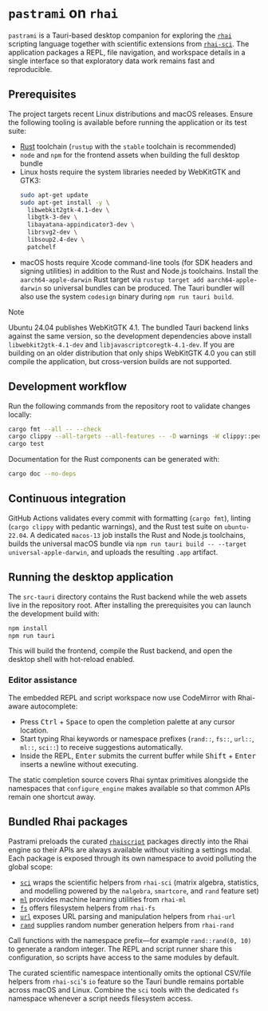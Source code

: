 # `pastrami` on `rhai`

`pastrami` is a Tauri-based desktop companion for exploring the [`rhai`](https://rhai.rs/) scripting language together with
scientific extensions from [`rhai-sci`](https://github.com/alexheretic/rhai-sci). The application packages a REPL, file
navigation, and workspace details in a single interface so that exploratory data work remains fast and reproducible.

## Prerequisites

The project targets recent Linux distributions and macOS releases. Ensure the following tooling is available before running
the application or its test suite:

- [Rust](https://www.rust-lang.org/tools/install) toolchain (`rustup` with the `stable` toolchain is recommended)
- `node` and `npm` for the frontend assets when building the full desktop bundle
- Linux hosts require the system libraries needed by WebKitGTK and GTK3:
  ```bash
  sudo apt-get update
  sudo apt-get install -y \
    libwebkit2gtk-4.1-dev \
    libgtk-3-dev \
    libayatana-appindicator3-dev \
    librsvg2-dev \
    libsoup2.4-dev \
    patchelf
  ```
- macOS hosts require Xcode command-line tools (for SDK headers and signing utilities) in addition to the Rust and Node.js
  toolchains. Install the `aarch64-apple-darwin` Rust target via `rustup target add aarch64-apple-darwin` so universal bundles
  can be produced. The Tauri bundler will also use the system `codesign` binary during `npm run tauri build`.

> [!NOTE]
> Ubuntu 24.04 publishes WebKitGTK 4.1. The bundled Tauri backend links against the same version, so the development
> dependencies above install `libwebkit2gtk-4.1-dev` and `libjavascriptcoregtk-4.1-dev`. If you are building on an older
> distribution that only ships WebKitGTK 4.0 you can still compile the application, but cross-version builds are not
> supported.

## Development workflow

Run the following commands from the repository root to validate changes locally:

```bash
cargo fmt --all -- --check
cargo clippy --all-targets --all-features -- -D warnings -W clippy::pedantic
cargo test
```

Documentation for the Rust components can be generated with:

```bash
cargo doc --no-deps
```

## Continuous integration

GitHub Actions validates every commit with formatting (`cargo fmt`), linting (`cargo clippy` with pedantic warnings), and the
Rust test suite on `ubuntu-22.04`. A dedicated `macos-13` job installs the Rust and Node.js toolchains, builds the universal
macOS bundle via `npm run tauri build -- --target universal-apple-darwin`, and uploads the resulting `.app` artifact.

## Running the desktop application

The `src-tauri` directory contains the Rust backend while the web assets live in the repository root. After installing the
prerequisites you can launch the development build with:

```bash
npm install
npm run tauri
```

This will build the frontend, compile the Rust backend, and open the desktop shell with hot-reload enabled.

### Editor assistance

The embedded REPL and script workspace now use CodeMirror with Rhai-aware autocomplete:

- Press <kbd>Ctrl</kbd> + <kbd>Space</kbd> to open the completion palette at any cursor location.
- Start typing Rhai keywords or namespace prefixes (`rand::`, `fs::`, `url::`, `ml::`, `sci::`) to receive suggestions automatically.
- Inside the REPL, <kbd>Enter</kbd> submits the current buffer while <kbd>Shift</kbd> + <kbd>Enter</kbd> inserts a newline without executing.

The static completion source covers Rhai syntax primitives alongside the namespaces that `configure_engine` makes available so that common APIs remain one shortcut away.

## Bundled Rhai packages

Pastrami preloads the curated [`rhaiscript`](https://github.com/orgs/rhaiscript/repositories?type=all) packages directly
into the Rhai engine so their APIs are always available without visiting a settings modal. Each package is exposed through
its own namespace to avoid polluting the global scope:

- [`sci`](https://github.com/rhaiscript/rhai-sci) wraps the scientific helpers from `rhai-sci` (matrix algebra, statistics,
  and modelling powered by the `nalgebra`, `smartcore`, and `rand` feature set)
- [`ml`](https://github.com/rhaiscript/rhai-ml) provides machine learning utilities from `rhai-ml`
- [`fs`](https://github.com/rhaiscript/rhai-fs) offers filesystem helpers from `rhai-fs`
- [`url`](https://github.com/rhaiscript/rhai-url) exposes URL parsing and manipulation helpers from `rhai-url`
- [`rand`](https://github.com/rhaiscript/rhai-rand) supplies random number generation helpers from `rhai-rand`

Call functions with the namespace prefix—for example `rand::rand(0, 10)` to generate a random integer. The REPL and
script runner share this configuration, so scripts have access to the same modules by default.

The curated scientific namespace intentionally omits the optional CSV/file helpers from `rhai-sci`'s `io` feature so the Tauri
bundle remains portable across macOS and Linux. Combine the `sci` tools with the dedicated `fs` namespace whenever a script
needs filesystem access.
